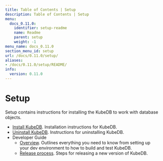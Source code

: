 ```yaml
---
title: Table of Contents | Setup
description: Table of Contents | Setup
menu:
  docs_0.11.0:
    identifier: setup-readme
    name: Readme
    parent: setup
    weight: -1
menu_name: docs_0.11.0
section_menu_id: setup
url: /docs/0.11.0/setup/
aliases:
- /docs/0.11.0/setup/README/
info:
  version: 0.11.0
---
```


# Setup

Setup contains instructions for installing the KubeDB to work with database objects.

- [Install KubeDB](/docs/0.11.0/setup/install). Installation instructions for KubeDB.
- [Uninstall KubeDB](/docs/0.11.0/setup/uninstall). Instructions for uninstalling KubeDB.
- Developer Guide
  - [Overview](/docs/0.11.0/setup/developer-guide/overview). Outlines everything you need to know from setting up your dev environment to how to build and test KubeDB.
  - [Release process](/docs/0.11.0/setup/developer-guide/release). Steps for releasing a new version of KubeDB.
